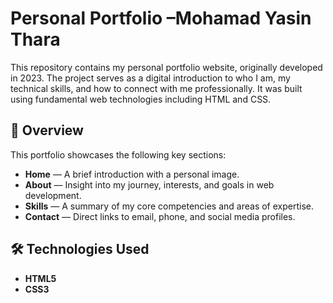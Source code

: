 # Personal Portfolio –Mohamad Yasin Thara

This repository contains my personal portfolio website, originally developed in 2023. The project serves as a digital introduction to who I am, my technical skills, and how to connect with me professionally. It was built using fundamental web technologies including HTML and CSS.

## 📌 Overview

This portfolio showcases the following key sections:

- **Home** — A brief introduction with a personal image.
- **About** — Insight into my journey, interests, and goals in web development.
- **Skills** — A summary of my core competencies and areas of expertise.
- **Contact** — Direct links to email, phone, and social media profiles.

## 🛠️ Technologies Used

- **HTML5**
- **CSS3**
